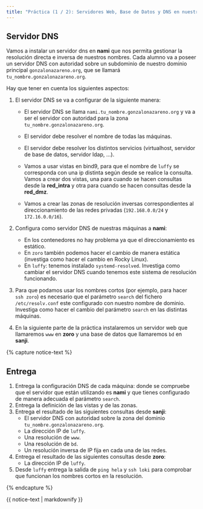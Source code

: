 ```yaml
---
title: "Práctica (1 / 2): Servidores Web, Base de Datos y DNS en nuestros escenario de OpenStack"
---
```


## Servidor DNS

Vamos a instalar un servidor dns en **nami** que nos permita gestionar la resolución directa e inversa de nuestros nombres. Cada alumno va a poseer un servidor DNS con autoridad sobre un subdominio de nuestro dominio principal `gonzalonazareno.org`, que se llamará `tu_nombre.gonzalonazareno.org`.

Hay que tener en cuenta los siguientes aspectos:

1. El servidor DNS se va a configurar de la siguiente manera:

    * El servidor DNS se llama `nami.tu_nombre.gonzalonazareno.org` y va a ser el servidor con autoridad para la zona `tu_nombre.gonzalonazareno.org`.
    * El servidor debe resolver el nombre de todas las máquinas.
    * El servidor debe resolver los distintos servicios (virtualhost, servidor de base de datos, servidor ldap, ...).
    * Vamos a usar vistas en bind9, para que el nombre de `luffy` se corresponda con una ip distinta según desde se realice la consulta. Vamos a crear dos vistas, una para cuando se hacen consultas desde la **red_intra** y otra para cuando se hacen consultas desde la **red_dmz**.

    * Vamos a crear las zonas de resolución inversas correspondientes al direccionamiento de las redes privadas (`192.168.0.0/24` y `172.16.0.0/16`).

    
2. Configura como servidor DNS de nuestras máquinas a **nami**:
    * En los contenedores no hay problema ya que el direccionamiento es estático.
    * En `zoro` también podemos hacer el cambio de manera estática (investiga como hacer el cambio en Rocky Linux). 
    * En `luffy`: tenemos instalado `systemd-resolved`. Investiga como cambiar el servidor DNS cuando tenemos este sistema de resolución funcionando.

3. Para que podamos usar los nombres cortos (por ejemplo, para hacer `ssh zoro`) es necesario que el parámetro `search` del fichero `/etc/resolv.conf` este configurado con nuestro nombre de dominio. Investiga como hacer el cambio del parámetro `search` en las distintas máquinas.

4. En la siguiente parte de la práctica instalaremos un servidor web que llamaremos `www` en **zoro** y una base de datos que llamaremos `bd` en **sanji**.

{% capture notice-text %}
## Entrega

1. Entrega la configuración DNS de cada máquina: donde se compruebe que el servidor que están utilizando es **nami** y que tienes configurado de manera adecuada el parámetro `search`.
2. Entrega la definición de las vistas y de las zonas.
3. Entrega el resultado de las siguientes consultas desde **sanji**:
    * El servidor DNS con autoridad sobre la zona del dominio `tu_nombre.gonzalonazareno.org`.
    * La dirección IP de `luffy`.
    * Una resolución de `www`.
    * Una resolución de `bd`.
    * Un resolución inversa de IP fija en cada una de las redes.
4. Entrega el resultado de las siguientes consultas desde **zoro**:
    * La dirección IP de `luffy`.
5. Desde `luffy` entrega la salida de `ping hela` y `ssh loki` para comprobar que funcionan los nombres cortos en la resolución.

{% endcapture %}<div class="notice--info">{{ notice-text | markdownify }}</div>

